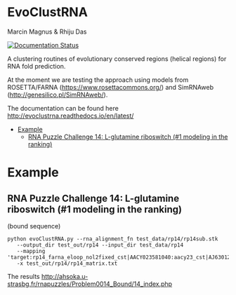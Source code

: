EvoClustRNA
================================================================================
Marcin Magnus & Rhiju Das

[![Documentation Status](https://readthedocs.org/projects/evoclustrna/badge/?version=latest)](http://evoclustrna.readthedocs.io/en/latest/?badge=latest)
     
A clustering routines of evolutionary conserved regions (helical regions) for RNA fold prediction. 

At the moment we are testing the approach using models from ROSETTA/FARNA (https://www.rosettacommons.org/) and SimRNAweb (http://genesilico.pl/SimRNAweb/).

The documentation can be found here http://evoclustrna.readthedocs.io/en/latest/

  * [Example](#example)
    * [RNA Puzzle Challenge 14: L\-glutamine riboswitch (\#1 modeling in the ranking)](#rna-puzzle-challenge-14-l-glutamine-riboswitch-1-modeling-in-the-ranking)
	
# Example

## RNA Puzzle Challenge 14: L-glutamine riboswitch (#1 modeling in the ranking)

(bound sequence)

    python evoClustRNA.py --rna_alignment_fn test_data/rp14/rp14sub.stk 
       --output_dir test_out/rp14 --input_dir test_data/rp14
       --mapping 'target:rp14_farna_eloop_nol2fixed_cst|AACY023581040:aacy23_cst|AJ630128:aj63_cst' 
       -x test_out/rp14/rp14_matrix.txt

The results <http://ahsoka.u-strasbg.fr/rnapuzzles/Problem0014_Bound/14_index.php>

